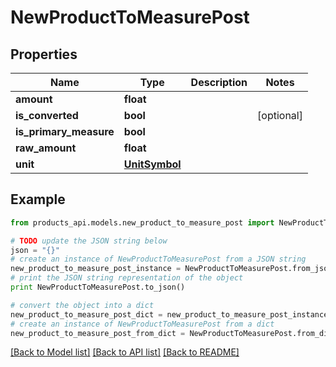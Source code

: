 # NewProductToMeasurePost


## Properties
Name | Type | Description | Notes
------------ | ------------- | ------------- | -------------
**amount** | **float** |  | 
**is_converted** | **bool** |  | [optional] 
**is_primary_measure** | **bool** |  | 
**raw_amount** | **float** |  | 
**unit** | [**UnitSymbol**](UnitSymbol.md) |  | 

## Example

```python
from products_api.models.new_product_to_measure_post import NewProductToMeasurePost

# TODO update the JSON string below
json = "{}"
# create an instance of NewProductToMeasurePost from a JSON string
new_product_to_measure_post_instance = NewProductToMeasurePost.from_json(json)
# print the JSON string representation of the object
print NewProductToMeasurePost.to_json()

# convert the object into a dict
new_product_to_measure_post_dict = new_product_to_measure_post_instance.to_dict()
# create an instance of NewProductToMeasurePost from a dict
new_product_to_measure_post_from_dict = NewProductToMeasurePost.from_dict(new_product_to_measure_post_dict)
```
[[Back to Model list]](../README.md#documentation-for-models) [[Back to API list]](../README.md#documentation-for-api-endpoints) [[Back to README]](../README.md)


